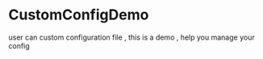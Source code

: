 # CustomConfigDemo
user can custom configuration file , this is a demo , help you manage your config
